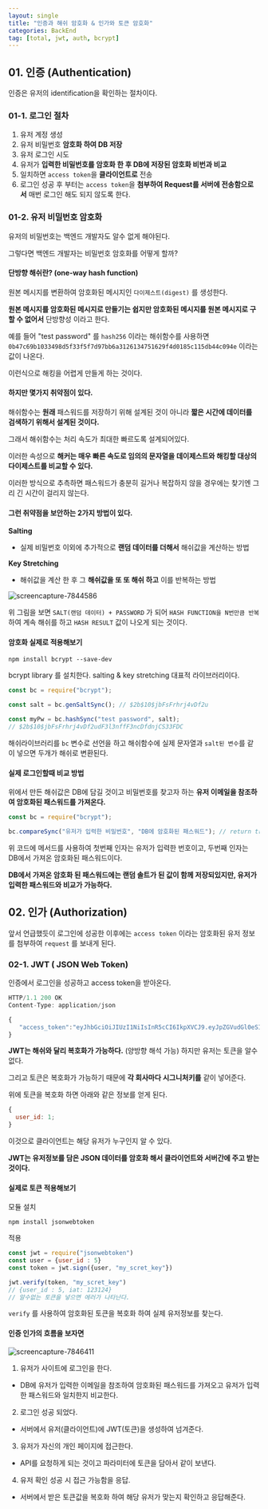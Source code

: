 ```yaml
---
layout: single
title: "인증과 해쉬 암호화 & 인가와 토큰 암호화"
categories: BackEnd
tag: [total, jwt, auth, bcrypt]
---
```


## 01. 인증 (Authentication)

인증은 유저의 identification을 확인하는 절차이다.

### 01-1. 로그인 절차

1. 유저 계정 생성
2. 유저 비밀번호 **암호화 하여 DB 저장**
3. 유저 로그인 시도
4. 유저가 **입력한 비밀번호를 암호화 한 후 DB에 저장된 암호화 비번과 비교**
5. 일치하면 `access token`을 **클라이언트로** 전송
6. 로그인 성공 후 부터는 `access token`을 **첨부하여 Request를 서버에 전송함으로서** 매번 로그인 해도 되지 않도록 한다.

### 01-2. 유저 비밀번호 암호화

유저의 비밀번호는 백엔드 개발자도 알수 없게 해야된다.

그렇다면 백엔드 개발자는 비밀번호 암호화를 어떻게 할까?

#### 단방향 해쉬란? (one-way hash function)

원본 메시지를 변환하여 암호화된 메시지인 `다이제스트(digest)` 를 생성한다.

**원본 메시지를 암호화된 메시지로 만들기는 쉽지만 암호화된 메시지를 원본 메시지로 구할 수 없어서** 단방향성 이라고 한다.

예를 들어 "test password" 를 `hash256` 이라는 해쉬함수를 사용하면 `0b47c69b1033498d5f33f5f7d97bb6a3126134751629f4d0185c115db44c094e` 이라는 값이 나온다.

이런식으로 해킹을 어렵게 만들게 하는 것이다.

#### 하지만 몇가지 취약점이 있다.

해쉬함수는 **원래** 패스워드를 저장하기 위해 설계된 것이 아니라 **짧은 시간에 데이터를 검색하기 위해서 설계된 것이다.**

그래서 해쉬함수는 처리 속도가 최대한 빠르도록 설계되어있다.

이러한 속성으로 **해커는 매우 빠른 속도로 임의의 문자열을 데이제스트와 해킹할 대상의 다이제스트를 비교할 수 있다.**

이러한 방식으로 추측하면 패스워드가 충분히 길거나 복잡하지 않을 경우에는 찾기엔 그리 긴 시간이 걸리지 않는다.

#### 그런 취약점을 보안하는 2가지 방법이 있다.

**Salting**

- 실제 비밀번호 이외에 추가적으로 **랜덤 데이터를 더해서** 해쉬값을 계산하는 방법

**Key Stretching**

- 해쉬값을 계산 한 후 그 **해쉬값을 또 또 해쉬 하고** 이를 반복하는 방법

![screencapture-7844586](/images/screencapture-7844586.png)

위 그림을 보면 `SALT(랜덤 데이터) + PASSWORD` 가 되어 `HASH FUNCTION을 N번만큼 반복`하여 계속 해쉬를 하고 `HASH RESULT` 값이 나오게 되는 것이다.

#### 암호화 실제로 적용해보기

```
npm install bcrypt --save-dev
```

bcrypt library 를 설치한다. salting & key stretching 대표적 라이브러리이다.

```jsx
const bc = require("bcrypt");

const salt = bc.genSaltSync(); // $2b$10$jbFsFrhrj4vDf2u

const myPw = bc.hashSync("test password", salt);
// $2b$10$jbFsFrhrj4vDf2udF3l3nffF3ncDfdnjCS33FDC
```

해쉬라이브러리를 `bc` 변수로 선언을 하고 해쉬함수에 실제 문자열과 `salt된 변수`를 같이 넣으면 두개가 해쉬로 변환된다.

#### 실제 로그인할때 비교 방법

위에서 만든 해쉬값은 DB에 담길 것이고 비밀번호를 찾고자 하는 **유저 이메일을 참조하여 암호화된 패스워드를 가져온다.**

```jsx
const bc = require("bcrypt");

bc.compareSync("유저가 입력한 비밀번호", "DB에 암호화된 패스워드"); // return true or false
```

위 코드에 메서드를 사용하여 첫번째 인자는 유저가 입력한 번호이고, 두번째 인자는 DB에서 가져온 암호화된 패스워드이다.

**DB에서 가져온 암호화 된 패스워드에는 랜덤 솔트가 된 값이 함께 저장되있지만, 유저가 입력한 패스워드와 비교가 가능하다.**

## 02. 인가 (Authorization)

앞서 언급했듯이 로그인에 성공한 이후에는 `access token` 이라는 암호화된 유저 정보를 첨부하여 `request` 를 보내게 된다.

### 02-1. JWT ( JSON Web Token)

인증에서 로그인을 성공하고 access token을 받아온다.

```jsx
HTTP/1.1 200 OK
Content-Type: application/json

{
   "access_token":"eyJhbGciOiJIUzI1NiIsInR5cCI6IkpXVCJ9.eyJpZGVudGl0eSI6M SwiaWF0IjoxNDQ0OTE3NjQwLCJuYmYiOjE0NDQ5MTc2NDAsImV4cCI6 MTQ0NDkxNzk0MH0.KPmI6WSjRjlpzecPvs3q_T3cJQvAgJvaQAPtk1a bC_E"
}
```

**JWT는 해쉬와 달리 복호화가 가능하다.** (양방향 해석 가능) 하지만 유저는 토큰을 알수 없다.

그리고 토큰은 복호화가 가능하기 때문에 **각 회사마다 시그니처키를** 같이 넣어준다.

위에 토큰을 복호화 하면 아래와 같은 정보를 얻게 된다.

```jsx
{
  user_id: 1;
}
```

이것으로 클라이언트는 해당 유저가 누구인지 알 수 있다.

**JWT는 유저정보를 담은 JSON 데이터를 암호화 해서 클라이언트와 서버간에 주고 받는 것이다.**

#### 실제로 토큰 적용해보기

모듈 설치

```
npm install jsonwebtoken
```

적용

```jsx
const jwt = require("jsonwebtoken")
const user = {user_id : 5}
const token = jwt.sign({user, "my_scret_key"})

jwt.verify(token, "my_scret_key")
// {user_id : 5, iat: 123124}
// 알수없는 토큰을 넣으면 에러가 나타난다.
```

`verify` 를 사용하여 암호화된 토큰을 복호화 하여 실제 유저정보를 찾는다.

#### 인증 인가의 흐름을 보자면

![screencapture-7846411](/images/screencapture-7846411.png)

1. 유저가 사이트에 로그인을 한다.

- DB에 유저가 입력한 이메일을 참조하여 암호화된 패스워드를 가져오고 유저가 입력한 패스워드와 일치한지 비교한다.

2. 로그인 성공 되었다.

- 서버에서 유저(클라이언트)에 JWT(토큰)을 생성하여 넘겨준다.

3. 유저가 자신의 개인 페이지에 접근한다.

- API를 요청하게 되는 것이고 파라미터에 토큰을 담아서 같이 보낸다.

4. 유저 확인 성공 시 접근 가능함을 응답.

- 서버에서 받은 토큰값을 복호화 하여 해당 유저가 맞는지 확인하고 응답해준다.
